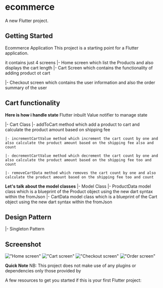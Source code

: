 # ecommerce

A new Flutter project.

## Getting Started
Ecommerce Application
This project is a starting point for a Flutter application.

it contains just 4 screens
|- Home screen which list the Products and also displays the cart length
    |- Cart Screen which contains the functionality of adding product ot cart

|- Checkout screen which contains the user information and also the order summary of the user

## Cart functionality
**Here is how i handle state**
Flutter inbuilt Value notifier to manage state

|- Cart Class
    |- addToCart method which add a product to cart and calculate the product amount based on shipping fee

    |- incrementCartValue method which increment the cart count by one and also calculate the product amount based on the shipping fee also and count

    |- decrementCartValue method which decrement the cart count by one and also calculate the product amount based on the shipping fee too and count

    |- removeCartData method which removes the cart count by one and also calculate the product amount based on the shipping fee too and count


**Let's talk about the model classes**
|- Model Class
    |- ProductData model class which is a blueprint of the Product object using the new dart syntax within the fromJson
    |- CartData model class which is a blueprint of the Cart object using the new dart syntax within the fromJson

## Design Pattern
|- Singleton Pattern

## Screenshot
!["Home screen"](assets/screenshots/home_screen.png)
!["Cart screen"](assets/screenshots/cart_screen.png)
!["Checkout screen"](assets/screenshots/checkout_screen.png)
!["Order screen"](path/to/screenshot.png)

**Quick Note**
NB: This project does not make use of any plugins or dependencies only those provided by 


A few resources to get you started if this is your first Flutter project:
